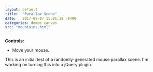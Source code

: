 ```yaml
---
layout: default
title:  "Parallax Scene"
date:   2017-08-07 15:01:18 -0400
categories: demos canvas
src: "mountains.html"
---
```


**Controls:**

- Move your mouse.

This is an initial test of a randomly-generated mouse parallax scene. I'm working on turning this into a jQuery plugin.
